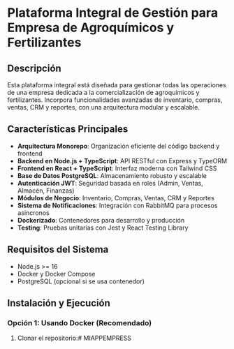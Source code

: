 # Plataforma Integral de Gestión para Empresa de Agroquímicos y Fertilizantes

## Descripción

Esta plataforma integral está diseñada para gestionar todas las operaciones de una empresa dedicada a la comercialización de agroquímicos y fertilizantes. Incorpora funcionalidades avanzadas de inventario, compras, ventas, CRM y reportes, con una arquitectura modular y escalable.

## Características Principales

- **Arquitectura Monorepo**: Organización eficiente del código backend y frontend
- **Backend en Node.js + TypeScript**: API RESTful con Express y TypeORM
- **Frontend en React + TypeScript**: Interfaz moderna con Tailwind CSS
- **Base de Datos PostgreSQL**: Almacenamiento robusto y escalable
- **Autenticación JWT**: Seguridad basada en roles (Admin, Ventas, Almacén, Finanzas)
- **Módulos de Negocio**: Inventario, Compras, Ventas, CRM y Reportes
- **Sistema de Notificaciones**: Integración con RabbitMQ para procesos asíncronos
- **Dockerizado**: Contenedores para desarrollo y producción
- **Testing**: Pruebas unitarias con Jest y React Testing Library

## Requisitos del Sistema

- Node.js >= 16
- Docker y Docker Compose
- PostgreSQL (opcional si se usa contenedor)

## Instalación y Ejecución

### Opción 1: Usando Docker (Recomendado)

1. Clonar el repositorio:#   M I A P P E M P R E S S  
 